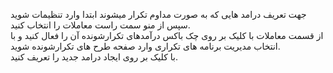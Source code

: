 <p>جهت تعریف درامد هایی که به صورت مداوم تکرار میشوند ابتدا وارد تنظیمات شوید سپس از منو سمت راست معاملات را انتخاب کنید.<br>از قسمت معاملات با کلیک بر روی چک باکس درآمدهای تکرارشونده آن را فعال کنید و با انتخاب مدیریت برنامه های تکراری وارد صفحه طرح های تکرارشونده شوید.<br>با کلیک بر روی ایجاد درامد جدید را تعریف کنید.</p>